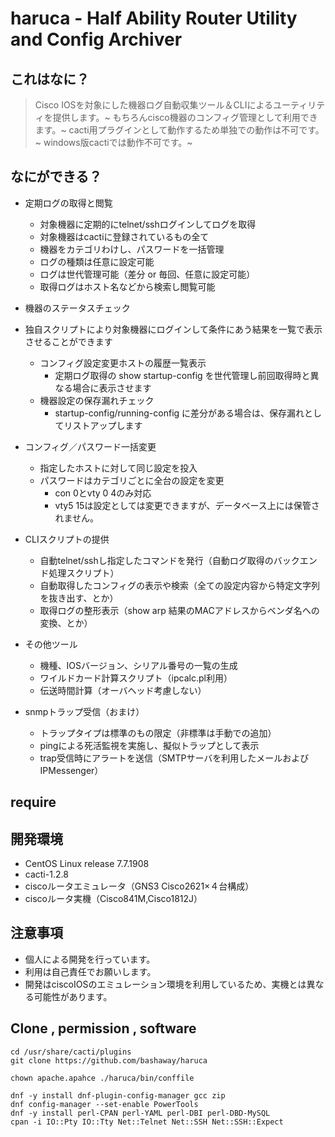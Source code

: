 # haruca - Half Ability Router Utility and Config Archiver

## これはなに？
>Cisco IOSを対象にした機器ログ自動収集ツール＆CLIによるユーティリティを提供します。~
もちろんcisco機器のコンフィグ管理として利用できます。~
cacti用プラグインとして動作するため単独での動作は不可です。~
windows版cactiでは動作不可です。~

## なにができる？
- 定期ログの取得と閲覧
    - 対象機器に定期的にtelnet/sshログインしてログを取得
    - 対象機器はcactiに登録されているもの全て
    - 機器をカテゴリわけし、パスワードを一括管理
    - ログの種類は任意に設定可能
    - ログは世代管理可能（差分 or 毎回、任意に設定可能）
    - 取得ログはホスト名などから検索し閲覧可能

- 機器のステータスチェック
- 独自スクリプトにより対象機器にログインして条件にあう結果を一覧で表示させることができます
    - コンフィグ設定変更ホストの履歴一覧表示
        - 定期ログ取得の show startup-config を世代管理し前回取得時と異なる場合に表示させます
    - 機器設定の保存漏れチェック
        - startup-config/running-config に差分がある場合は、保存漏れとしてリストアップします

- コンフィグ／パスワード一括変更
    - 指定したホストに対して同じ設定を投入
    - パスワードはカテゴリごとに全台の設定を変更
        - con 0とvty 0 4のみ対応
        - vty5 15は設定としては変更できますが、データベース上には保管されません。

- CLIスクリプトの提供
    - 自動telnet/sshし指定したコマンドを発行（自動ログ取得のバックエンド処理スクリプト）
    - 自動取得したコンフィグの表示や検索（全ての設定内容から特定文字列を抜き出す、とか）
    - 取得ログの整形表示（show arp 結果のMACアドレスからベンダ名への変換、とか）

- その他ツール
    - 機種、IOSバージョン、シリアル番号の一覧の生成
    - ワイルドカード計算スクリプト（ipcalc.pl利用）
    - 伝送時間計算（オーバヘッド考慮しない）

- snmpトラップ受信（おまけ）
    - トラップタイプは標準のもの限定（非標準は手動での追加）
    - pingによる死活監視を実施し、擬似トラップとして表示
    - trap受信時にアラートを送信（SMTPサーバを利用したメールおよびIPMessenger）


## require



## 開発環境
- CentOS Linux release 7.7.1908 
- cacti-1.2.8
- ciscoルータエミュレータ（GNS3 Cisco2621×４台構成）
- ciscoルータ実機（Cisco841M,Cisco1812J）

## 注意事項
- 個人による開発を行っています。
- 利用は自己責任でお願いします。
- 開発はciscoIOSのエミュレーション環境を利用しているため、実機とは異なる可能性があります。


## Clone , permission , software
```
cd /usr/share/cacti/plugins
git clone https://github.com/bashaway/haruca

chown apache.apahce ./haruca/bin/conffile

dnf -y install dnf-plugin-config-manager gcc zip
dnf config-manager --set-enable PowerTools
dnf -y install perl-CPAN perl-YAML perl-DBI perl-DBD-MySQL 
cpan -i IO::Pty IO::Tty Net::Telnet Net::SSH Net::SSH::Expect
```
